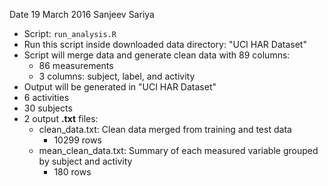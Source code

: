 Date 19 March 2016
Sanjeev Sariya

* Script: `run_analysis.R`
* Run this script inside downloaded data directory: "UCI HAR Dataset"
* Script will merge data and generate clean data with 89 columns:
  * 86 measurements
  * 3 columns: subject, label, and activity
* Output will be generated in  "UCI HAR Dataset"
* 6 activities
* 30 subjects
* 2 output **.txt** files:
  * clean_data.txt: Clean data merged from training and test data
    * 10299 rows
  * mean_clean_data.txt: Summary of each measured variable grouped by subject and activity
    * 180 rows

